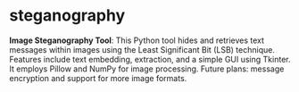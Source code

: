 # steganography
**Image Steganography Tool**: This Python tool hides and retrieves text messages within images using the Least Significant Bit (LSB) technique. Features include text embedding, extraction, and a simple GUI using Tkinter. It employs Pillow and NumPy for image processing. Future plans: message encryption and support for more image formats.
